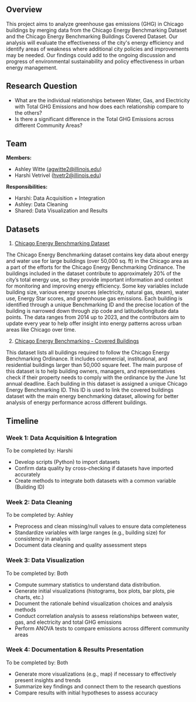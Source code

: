 ## Overview
This project aims to analyze greenhouse gas emissions (GHG) in Chicago buildings by merging data from the Chicago Energy Benchmarking Dataset and the Chicago Energy Benchmarking Buildings Covered Dataset. Our analysis will evaluate the effectiveness of the city's energy efficiency and identify areas of weakness where additional city policies and improvements may be needed. Our findings could add to the ongoing discussion and progress of environmental sustainability and policy effectiveness in urban energy management. 

## Research Question 
- What are the individual relationships between Water, Gas, and Electricity with Total GHG Emissions and how does each relationship compare to the others? 
- Is there a significant difference in the Total GHG Emissions across different Community Areas?

## Team 
**Members:**
- Ashley Witte (agwitte2@illinois.edu)
- Harshi Vetrivel (hvetr2@illinois.edu)

**Responsibilities:**
  - Harshi: Data Acquisition + Integration
  - Ashley: Data Cleaning
  - Shared: Data Visualization and Results
    
## Datasets
1. [Chicago Energy Benchmarking Dataset](https://data.cityofchicago.org/Environment-Sustainable-Development/Chicago-Energy-Benchmarking/xq83-jr8c/data_preview)
   
The Chicago Energy Benchmarking dataset contains key data about energy and water use for large buildings (over 50,000 sq. ft) in the Chicago area as a part of the efforts for the Chicago Energy Benchmarking Ordinance. The buildings included in the dataset contribute to approximately 20% of the city’s total energy use, so they provide important information and context for monitoring and improving energy efficiency. Some key variables include building size, various energy sources (electricity, natural gas, steam), water use, Energy Star scores, and greenhouse gas emissions. Each building is identified through a unique Benchmarking ID and the precise location of the building is narrowed down through zip code and latitude/longitude data points. The data ranges from 2014 up to 2023, and the contributors aim to update every year to help offer insight into energy patterns across urban areas like Chicago over time.

2. [Chicago Energy Benchmarking - Covered Buildings](https://data.cityofchicago.org/browse?category=Environment+%26+Sustainable+Development&sortBy=most_accessed&pageSize=20&page=1)

This dataset lists all buildings required to follow the Chicago Energy Benchmarking Ordinance. It includes commercial, institutional, and residential buildings larger than 50,000 square feet. The main purpose of this dataset is to help building owners, managers, and representatives check if their property needs to comply with the ordinance by the June 1st annual deadline. Each building in this dataset is assigned a unique Chicago Energy Benchmarking ID. This ID is used to link the covered buildings dataset with the main energy benchmarking dataset, allowing for better analysis of energy performance across different buildings.

## Timeline
### **Week 1: Data Acquisition & Integration**
To be completed by: Harshi
- Develop scripts (Python) to import datasets
- Confirm data quality by cross-checking if datasets have imported accurately
- Create methods to integrate both datasets with a common variable (Building ID)

### **Week 2: Data Cleaning**  
To be completed by: Ashley
- Preprocess and clean missing/null values to ensure data completeness  
- Standardize variables with large ranges (e.g., building size) for consistency in analysis
- Document data cleaning and quality assessment steps

### **Week 3: Data Visualization** 
To be completed by: Both
- Compute summary statistics to understand data distribution.
- Generate initial visualizations (histograms, box plots, bar plots, pie charts, etc.)
- Document the rationale behind visualization choices and analysis methods
- Conduct correlation analysis to assess relationships between water, gas, and electricity and total GHG emissions
- Perform ANOVA tests to compare emissions across different community areas 

### **Week 4: Documentation & Results Presentation**
To be completed by: Both
- Generate more visualizations (e.g., map) if necessary to effectively present insights and trends  
- Summarize key findings and connect them to the research questions  
- Compare results with initial hypotheses to assess accuracy 
